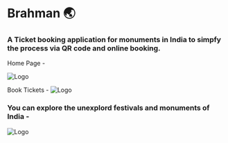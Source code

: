 # Brahman 🌏
### A Ticket booking application for monuments in India to simpfy the process via QR code and online booking. 

Home Page - 

![Logo](https://ik.imagekit.io/kirtanchandak/bhraman/bhrhome.png?updatedAt=1680336125592) 

Book Tickets - 
![Logo](https://ik.imagekit.io/kirtanchandak/bhraman/razor.png?updatedAt=1680336291537) 

### You can explore the unexplord festivals and monuments of India - 

![Logo](https://ik.imagekit.io/kirtanchandak/bhraman/explore.png?updatedAt=1680336332796) 

